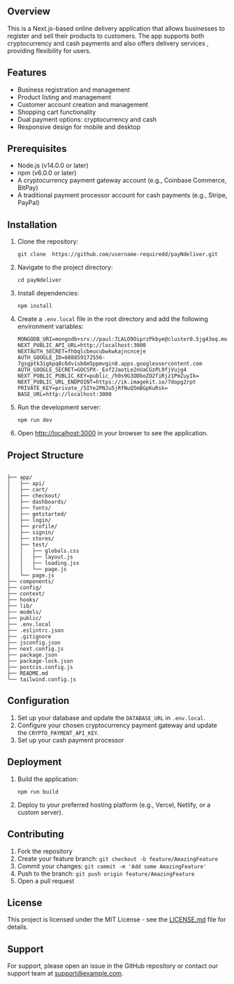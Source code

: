 ## Overview

This is a Next.js-based online delivery application that allows businesses to register and sell their products to customers. The app supports both cryptocurrency and cash payments and also offers delivery services , providing flexibility for users.

## Features

- Business registration and management
- Product listing and management
- Customer account creation and management
- Shopping cart functionality
- Dual payment options: cryptocurrency and cash
- Responsive design for mobile and desktop

## Prerequisites

- Node.js (v14.0.0 or later)
- npm (v6.0.0 or later)
- A cryptocurrency payment gateway account (e.g., Coinbase Commerce, BitPay)
- A traditional payment processor account for cash payments (e.g., Stripe, PayPal)

## Installation

1. Clone the repository:

   ```
   git clone  https://github.com/username-requiredd/payNdeliver.git
   ```

2. Navigate to the project directory:

   ```
   cd payNdeliver
   ```

3. Install dependencies:

   ```
   npm install
   ```

4. Create a `.env.local` file in the root directory and add the following environment variables:

   ```
   MONGODB_URI=mongodb+srv://paul:7LALO9OiprzPkbye@cluster0.5jg43eq.mongodb.net/
   NEXT_PUBLIC_API_URL=http://localhost:3000
   NEXTAUTH_SECRET=fhbqlcbeucubwkwkajncnceje
   AUTH_GOOGLE_ID=688859172556-7gsgptk3igkpq8c6dvisb6m5ppmvgin8.apps.googleusercontent.com
   AUTH_GOOGLE_SECRET=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
   NEXT_PUBLIC_PUBLIC_KEY=public_/h0s9G3ODboZO2fiRjz1PmZuyIk=
   NEXT_PUBLIC_URL_ENDPOINT=https://ik.imagekit.io/7dopg2rpt
   PRIVATE_KEY=private_/5IYe2PNJu5jRfNuQ5mBGpKuRsk=
   BASE_URL=http://localhost:3000

   ```

5. Run the development server:

   ```
   npm run dev
   ```

6. Open [http://localhost:3000](http://localhost:3000) in your browser to see the application.

## Project Structure

```

├── app/
│   ├── api/
│   ├── cart/
│   ├── checkout/
│   ├── dashboards/
│   ├── fonts/
│   ├── getstarted/
│   ├── login/
│   ├── profile/
│   ├── signin/
│   ├── stores/
│   ├── test/
│   │   ├── globals.css
│   │   ├── layout.js
│   │   ├── loading.jsx
│   │   └── page.js
│   └── page.js
├── components/
├── config/
├── context/
├── hooks/
├── lib/
├── models/
├── public/
├── .env.local
├── .eslintrc.json
├── .gitignore
├── jsconfig.json
├── next.config.js
├── package.json
├── package-lock.json
├── postcss.config.js
├── README.md
└── tailwind.config.js

```

## Configuration

1. Set up your database and update the `DATABASE_URL` in `.env.local`.
2. Configure your chosen cryptocurrency payment gateway and update the `CRYPTO_PAYMENT_API_KEY`.
3. Set up your cash payment processor

## Deployment

1. Build the application:

   ```
   npm run build
   ```

2. Deploy to your preferred hosting platform (e.g., Vercel, Netlify, or a custom server).

## Contributing

1. Fork the repository
2. Create your feature branch: `git checkout -b feature/AmazingFeature`
3. Commit your changes: `git commit -m 'Add some AmazingFeature'`
4. Push to the branch: `git push origin feature/AmazingFeature`
5. Open a pull request

## License

This project is licensed under the MIT License - see the [LICENSE.md](LICENSE.md) file for details.

## Support

For support, please open an issue in the GitHub repository or contact our support team at support@example.com.
